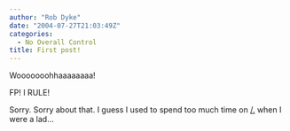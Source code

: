 ```yaml
---
author: "Rob Dyke"
date: "2004-07-27T21:03:49Z"
categories:
  - No Overall Control
title: First post!
---
```

Wooooooohhaaaaaaaa!

FP! I RULE!

Sorry. Sorry about that. I guess I used to spend too much time on [/.](http://slashdot.org) when I were a lad...
